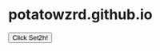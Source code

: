 # potatowzrd.github.io

<button type="button" onclick="clicked()">Click Set2h!</button>

<script>
function clicked() {
    alert("buttone cliecked!");
    ws.send('{\"type\":\"button\",\"client\":\"abrahma\"}'); 
};
</script>

<script>
    const ws = new WebSocket('ws://localhost:3000');

    ws.addEventListener('open', () => { console.log('Connected to WebSocket server'); ws.send('{\"type\":\"connect\",\"client\":\"client\"}'); });
</script>
